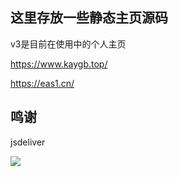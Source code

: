 ## 这里存放一些静态主页源码

v3是目前在使用中的个人主页

https://www.kaygb.top/

https://eas1.cn/

## 鸣谢
jsdeliver

[![](https://data.jsdelivr.com/v1/package/gh/kaygb/kaygb/badge)](https://www.jsdelivr.com/package/gh/kaygb/kaygb)
